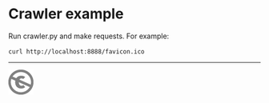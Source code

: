 Crawler example
===============

Run crawler.py and make requests. For example:


```
curl http://localhost:8888/favicon.ico
```

---
[![UNLICENSE](noc.png)](UNLICENSE)
